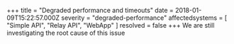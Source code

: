 +++
title = "Degraded performance and timeouts"
date = 2018-01-09T15:22:57.000Z
severity = "degraded-performance"
affectedsystems = [
  "Simple API",
  "Relay API",
  "WebApp"
]
resolved = false
+++
We are still investigating the root cause of this issue
